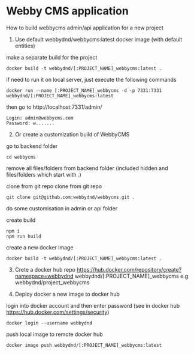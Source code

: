 # Webby CMS application
How to build webbycms admin/api application for a new project

1. Use default webbydnd/webbycms:latest docker image (with default entities)

make a separate build for the project
```
docker build -t webbydnd/[:PROJECT_NAME]_webbycms:latest .
```

if need to run it on local server, just execute the following commands
```
docker run --name [:PROJECT_NAME]_webbycms -d -p 7331:7331 webbydnd/[:PROJECT_NAME]_webbycms:latest
```
then go to http://localhost:7331/admin/ 
```
Login: admin@webbycms.com
Password: w.......
```

2. Or create a customization build of WebbyCMS

go to backend folder
```
cd webbycms
```
remove all files/folders from backend folder (included hidden and files/folders which start with .)

clone from git repo clone from git repo
```
git clone git@github.com:webbydnd/webbycms.git .
```

do some customisation in admin or api folder

create build
```
npm i
npm run build
```

create a new docker image
```
docker build -t webbydnd/[:PROJECT_NAME]_webbycms:latest .
```

3. Crete a docker hub repo https://hub.docker.com/repository/create?namespace=webbydnd
webbydnd/[:PROJECT_NAME]_webbycms
e.g webbydnd/project_webbycms


3. Deploy docker a new image to docker hub

login into docker account and then enter password (see in docker hub https://hub.docker.com/settings/security)
```
docker login --username webbydnd
```

push local image to remote docker hub
```
docker image push webbydnd/[:PROJECT_NAME]_webbycms:latest
```
